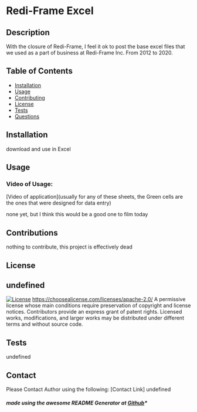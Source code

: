 

# Redi-Frame Excel

## Description
  With the closure of Redi-Frame, I feel it ok to post the base excel files that we used as a part of business at Redi-Frame Inc. From 2012 to 2020.
  
## Table of Contents

- [Installation](#installation)
- [Usage](#usage)
- [Contributing](#contributions)
- [License](#license)
- [Tests](#test)
- [Questions](#questions)

## Installation

   download and use in Excel

## Usage

### Video of Usage:

[Video of application](usually for any of these sheets, the Green cells are the ones that were designed for data entry)

   none yet, but I think this would be a good one to film today

## Contributions

   nothing to contribute, this project is effectively dead

## License

## undefined
   [![License](https://img.shields.io/badge/License-Apache_2.0-blue.svg)](https://opensource.org/licenses/Apache-2.0)
   https://choosealicense.com/licenses/apache-2.0/
   A permissive license whose main conditions require preservation of copyright and license notices. Contributors provide an express grant of patent rights. Licensed works, modifications, and larger works may be distributed under different terms and without source code.
        
## Tests

   undefined

## Contact

Please Contact Author using the following:
[Contact Link] undefined


##### made using the awesome README Generator at [Github](https://github.com/jparris3213/ReadMeGenerator)*